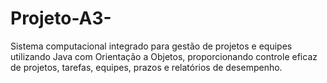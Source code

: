 # Projeto-A3-
Sistema computacional integrado para gestão de projetos e equipes utilizando Java com Orientação a Objetos, proporcionando controle eficaz de projetos, tarefas, equipes, prazos e relatórios de desempenho. 
